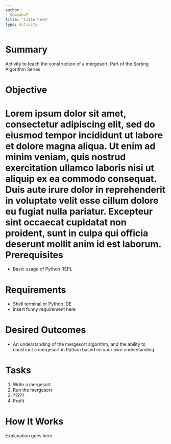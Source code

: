 ```yaml
---
author:
- Somewha7
title: 'title here'
type: Activity
---
```


Summary
=======

Activity to teach the construction of a mergesort. Part of the Sorting Algorithm Series

Objective
=========
Lorem ipsum dolor sit amet, consectetur adipiscing elit, sed do eiusmod tempor incididunt ut labore et dolore magna aliqua. Ut enim ad minim veniam, quis nostrud exercitation ullamco laboris nisi ut aliquip ex ea commodo consequat. Duis aute irure dolor in reprehenderit in voluptate velit esse cillum dolore eu fugiat nulla pariatur. Excepteur sint occaecat cupidatat non proident, sunt in culpa qui officia deserunt mollit anim id est laborum.
Prerequisites
=============

-   Basic usage of Python REPL


Requirements
============

-   Shell terminal or Python IDE
-   insert funny requirement here

Desired Outcomes
================

-   An understanding of the mergesort algorithm, and the ability to construct a mergesort in Python based on your own understanding

Tasks
=====

1.   Write a mergesort
2.   Run the mergesort
3.   ?????
4.   Profit

How It Works
============

Explanation goes here
